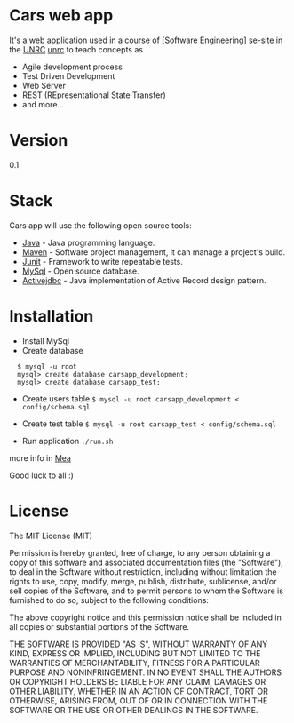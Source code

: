 Cars web app
============
It's a web application used in a course of [Software Engineering] [se-site] in the [UNRC] [unrc] to teach concepts as 

  - Agile development process
  - Test Driven Development
  - Web Server
  - REST (REpresentational State Transfer)
  - and more...

Version
=======
0.1

Stack
=====
Cars app will use the following open source tools:

* [Java] - Java programming language.
* [Maven] - Software project management, it can manage a project's build.
* [Junit] - Framework to write repeatable tests.
* [MySql] - Open source database.
* [Activejdbc] - Java implementation of Active Record design pattern.


Installation
============
  - Install MySql
  - Create database
  ```
    $ mysql -u root
    mysql> create database carsapp_development;
    mysql> create database carsapp_test;
  ```

  - Create users table
  ``` $ mysql -u root carsapp_development < config/schema.sql ```
  
   - Create test table
  ``` $ mysql -u root carsapp_test < config/schema.sql ```
  
  - Run application
  ``` ./run.sh ```

  more info in [Mea]
  

Good luck to all :)


License
=======

The MIT License (MIT)

Permission is hereby granted, free of charge, to any person obtaining a copy of
this software and associated documentation files (the "Software"), to deal in
the Software without restriction, including without limitation the rights to
use, copy, modify, merge, publish, distribute, sublicense, and/or sell copies of
the Software, and to permit persons to whom the Software is furnished to do so,
subject to the following conditions:

The above copyright notice and this permission notice shall be included in all
copies or substantial portions of the Software.

THE SOFTWARE IS PROVIDED "AS IS", WITHOUT WARRANTY OF ANY KIND, EXPRESS OR
IMPLIED, INCLUDING BUT NOT LIMITED TO THE WARRANTIES OF MERCHANTABILITY, FITNESS
FOR A PARTICULAR PURPOSE AND NONINFRINGEMENT. IN NO EVENT SHALL THE AUTHORS OR
COPYRIGHT HOLDERS BE LIABLE FOR ANY CLAIM, DAMAGES OR OTHER LIABILITY, WHETHER
IN AN ACTION OF CONTRACT, TORT OR OTHERWISE, ARISING FROM, OUT OF OR IN
CONNECTION WITH THE SOFTWARE OR THE USE OR OTHER DEALINGS IN THE SOFTWARE.


  [unrc]: http://dc.exa.unrc.edu.ar/ 
  [se-site]: http://dc.exa.unrc.edu.ar/principal/node/57
  [Java]:  http://www.java.com/en/
  [Junit]: http://junit.org/
  [MySql]: http://www.mysql.com/
  [Activejdbc]: https://github.com/javalite/activejdbc
  [Maven]: http://maven.apache.org/
  [Mea]: http://mea-docta-ignorantia.appspot.com/posts/project_2014.html

